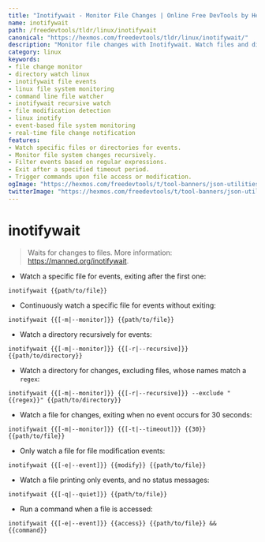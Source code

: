 ```yaml
---
title: "Inotifywait - Monitor File Changes | Online Free DevTools by Hexmos"
name: inotifywait
path: /freedevtools/tldr/linux/inotifywait
canonical: "https://hexmos.com/freedevtools/tldr/linux/inotifywait/"
description: "Monitor file changes with Inotifywait. Watch files and directories for specific events, such as modification, access, or creation. Free online tool, no registration required."
category: linux
keywords:
- file change monitor
- directory watch linux
- inotifywait file events
- linux file system monitoring
- command line file watcher
- inotifywait recursive watch
- file modification detection
- linux inotify
- event-based file system monitoring
- real-time file change notification
features:
- Watch specific files or directories for events.
- Monitor file system changes recursively.
- Filter events based on regular expressions.
- Exit after a specified timeout period.
- Trigger commands upon file access or modification.
ogImage: "https://hexmos.com/freedevtools/t/tool-banners/json-utilities-banner.png"
twitterImage: "https://hexmos.com/freedevtools/t/tool-banners/json-utilities-banner.png"
---
```


# inotifywait

> Waits for changes to files.
> More information: <https://manned.org/inotifywait>.

- Watch a specific file for events, exiting after the first one:

`inotifywait {{path/to/file}}`

- Continuously watch a specific file for events without exiting:

`inotifywait {{[-m|--monitor]}} {{path/to/file}}`

- Watch a directory recursively for events:

`inotifywait {{[-m|--monitor]}} {{[-r|--recursive]}} {{path/to/directory}}`

- Watch a directory for changes, excluding files, whose names match a `regex`:

`inotifywait {{[-m|--monitor]}} {{[-r|--recursive]}} --exclude "{{regex}}" {{path/to/directory}}`

- Watch a file for changes, exiting when no event occurs for 30 seconds:

`inotifywait {{[-m|--monitor]}} {{[-t|--timeout]}} {{30}} {{path/to/file}}`

- Only watch a file for file modification events:

`inotifywait {{[-e|--event]}} {{modify}} {{path/to/file}}`

- Watch a file printing only events, and no status messages:

`inotifywait {{[-q|--quiet]}} {{path/to/file}}`

- Run a command when a file is accessed:

`inotifywait {{[-e|--event]}} {{access}} {{path/to/file}} && {{command}}`
